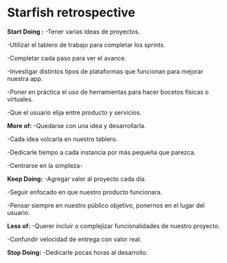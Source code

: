# Starfish retrospective


**Start Doing :**
-Tener varias ideas de proyectos.


-Utilizar el tablero de trabajo para completar los sprints.


-Completar cada paso para ver el avance.


-Investigar distintos tipos de plataformas que funcionan para mejorar nuestra app.


-Poner en práctica el uso de herramientas para hacer bocetos físicas o virtuales.


-Que el usuario elija entre producto y servicios.


**More of:**
-Quedarse con una idea y desarrollarla.


-Cada idea volcarla en nuestro tablero.


-Dedicarle tiempo a cada instancia por más pequeña que parezca.


-Centrarse en la simpleza-


**Keep Doing:**
-Agregar valor al proyecto cada día.


-Seguir enfocado en que nuestro producto funcionara.


-Pensar siempre en nuestro público objetivo, ponernos en el lugar del usuario.


**Less of:**
-Querer incluir o complejizar funcionalidades de nuestro proyecto.


-Confundir velocidad de entrega con valor real.


**Stop Doing:**
-Dedicarle pocas horas al desarrollo.

